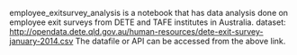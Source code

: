 employee_exitsurvey_analysis is a notebook that has data analysis done on employee exit surveys from DETE and TAFE institutes in Australia.
dataset: http://opendata.dete.qld.gov.au/human-resources/dete-exit-survey-january-2014.csv
The datafile or API can be accessed from the above link.
